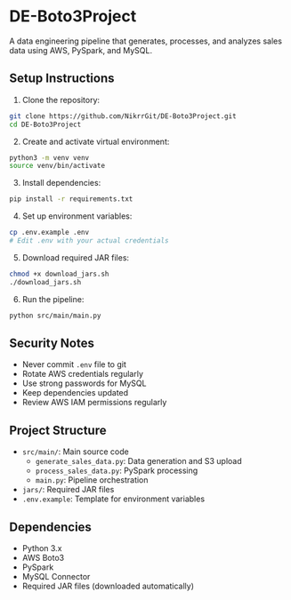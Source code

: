 # DE-Boto3Project

A data engineering pipeline that generates, processes, and analyzes sales data using AWS, PySpark, and MySQL.

## Setup Instructions

1. Clone the repository:
```bash
git clone https://github.com/NikrrGit/DE-Boto3Project.git
cd DE-Boto3Project
```

2. Create and activate virtual environment:
```bash
python3 -m venv venv
source venv/bin/activate
```

3. Install dependencies:
```bash
pip install -r requirements.txt
```

4. Set up environment variables:
```bash
cp .env.example .env
# Edit .env with your actual credentials
```

5. Download required JAR files:
```bash
chmod +x download_jars.sh
./download_jars.sh
```

6. Run the pipeline:
```bash
python src/main/main.py
```

## Security Notes

- Never commit `.env` file to git
- Rotate AWS credentials regularly
- Use strong passwords for MySQL
- Keep dependencies updated
- Review AWS IAM permissions regularly

## Project Structure

- `src/main/`: Main source code
  - `generate_sales_data.py`: Data generation and S3 upload
  - `process_sales_data.py`: PySpark processing
  - `main.py`: Pipeline orchestration
- `jars/`: Required JAR files
- `.env.example`: Template for environment variables

## Dependencies

- Python 3.x
- AWS Boto3
- PySpark
- MySQL Connector
- Required JAR files (downloaded automatically)